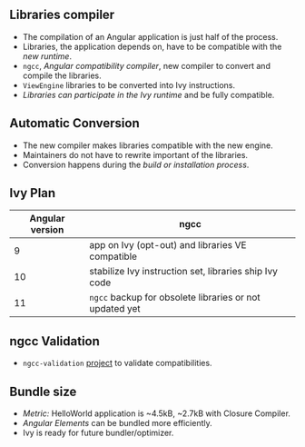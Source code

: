 ## Libraries compiler

- The compilation of an Angular application is just half of the process.
- Libraries, the application depends on, have to be compatible with the *new runtime*.
- `ngcc`, *Angular compatibility compiler*, new compiler to convert and compile the libraries.
- `ViewEngine` libraries to be converted into Ivy instructions.
- *Libraries can participate in the Ivy runtime* and be fully compatible.


## Automatic Conversion

- The new compiler makes libraries compatible with the new engine.
- Maintainers do not have to rewrite important of the libraries.
- Conversion happens during the *build or installation process*.


## Ivy Plan

| Angular version  | ngcc           |
| ---------------- |------------------------------------------------------ |
| 9                |app on Ivy (opt-out) and libraries VE compatible       |
| 10               |stabilize Ivy instruction set, libraries ship Ivy code |
| 11               |`ngcc` backup for obsolete libraries or not updated yet|


## ngcc Validation

- `ngcc-validation` [project](https://github.com/angular/ngcc-validation) to validate compatibilities.


## Bundle size

- *Metric:* HelloWorld application is ~4.5kB, ~2.7kB with Closure Compiler.
- *Angular Elements* can be bundled more efficiently.
- Ivy is ready for future bundler/optimizer.